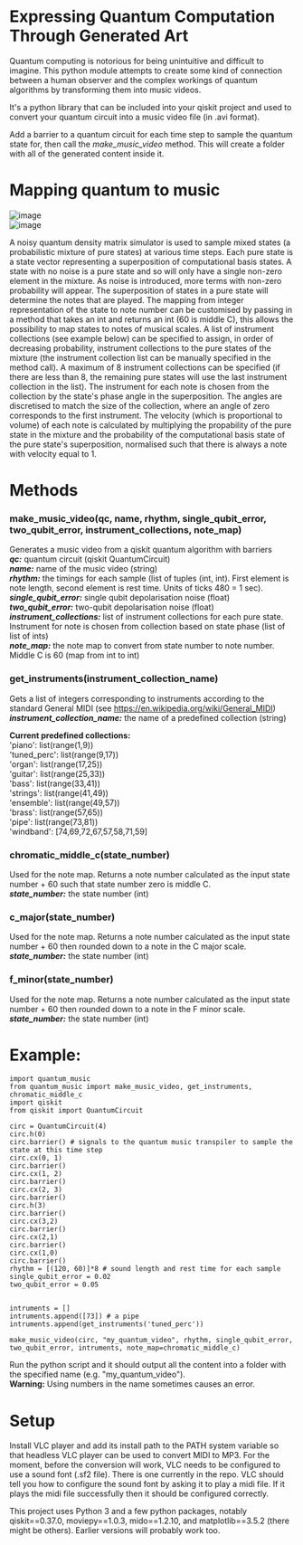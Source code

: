 # Expressing Quantum Computation Through Generated Art

Quantum computing is notorious for being unintuitive and difficult to imagine. This python module attempts to create some kind of connection between a human observer and the complex workings of quantum algorithms by transforming them into music videos.

It's a python library that can be included into your qiskit project and used to convert your quantum circuit into a music video file (in .avi format).

Add a barrier to a quantum circuit for each time step to sample the quantum state for, then call the _make_music_video_ method. This will create a folder with all of the generated content inside it.

# Mapping quantum to music
  
![image](https://user-images.githubusercontent.com/6459545/177944433-b3ea5a8e-d750-47c6-a1e2-58357f3db3ce.png)  
![image](https://user-images.githubusercontent.com/6459545/177961479-e6dc704e-9fb1-43b1-858c-674c414a743a.png)

A noisy quantum density matrix simulator is used to sample mixed states (a probabilistic mixture of pure states) at various time steps. Each pure state is a state vector representing a superposition of computational basis states. A state with no noise is a pure state and so will only have a single non-zero element in the mixture. As noise is introduced, more terms with non-zero probability will appear. The superposition of states in a pure state will determine the notes that are played. The mapping from integer representation of the state to note number can be customised by passing in a method that takes an int and returns an int (60 is middle C), this allows the possibility to map states to notes of musical scales. A list of instrument collections (see example below) can be specified to assign, in order of decreasing probability, instrument collections to the pure states of the mixture (the instrument collection list can be manually specified in the method call). A maximum of 8 instrument collections can be specified (if there are less than 8, the remaining pure states will use the last instrument collection in the list). The instrument for each note is chosen from the collection by the state's phase angle in the superposition. The angles are discretised to match the size of the collection, where an angle of zero corresponds to the first instrument. The velocity (which is proportional to volume) of each note is calculated by multiplying the propability of the pure state in the mixture and the probability of the computational basis state of the pure state's superposition, normalised such that there is always a note with velocity equal to 1.  

# Methods
### make_music_video(qc, name, rhythm, single_qubit_error, two_qubit_error, instrument_collections, note_map)
Generates a music video from a qiskit quantum algorithm with barriers  
_**qc:**_ quantum circuit (qiskit QuantumCircuit)  
_**name:**_ name of the music video (string)  
_**rhythm:**_ the timings for each sample (list of tuples (int, int). First element is note length, second element is rest time. Units of ticks 480 = 1 sec).  
_**single_qubit_error:**_ single qubit depolarisation noise (float)  
_**two_qubit_error:**_ two-qubit depolarisation noise (float)  
_**instrument_collections:**_ list of instrument collections for each pure state. Instrument for note is chosen from collection based on state phase (list of list of ints)  
_**note_map:**_ the note map to convert from state number to note number. Middle C is 60 (map from int to int)  

### get_instruments(instrument_collection_name)
Gets a list of integers corresponding to instruments according to the standard General MIDI (see https://en.wikipedia.org/wiki/General_MIDI)  
_**instrument_collection_name:**_ the name of a predefined collection (string)  
  
**Current predefined collections:**  
'piano': list(range(1,9))  
'tuned_perc': list(range(9,17))  
'organ': list(range(17,25))  
'guitar': list(range(25,33))  
'bass': list(range(33,41))  
'strings': list(range(41,49))  
'ensemble': list(range(49,57))  
'brass': list(range(57,65))  
'pipe': list(range(73,81))  
'windband': [74,69,72,67,57,58,71,59]  

### chromatic_middle_c(state_number)
Used for the note map. Returns a note number calculated as the input state number + 60 such that state number zero is middle C.  
_**state_number:**_ the state number (int)  

### c_major(state_number)
Used for the note map. Returns a note number calculated as the input state number + 60 then rounded down to a note in the C major scale.  
_**state_number:**_ the state number (int)  

### f_minor(state_number)
Used for the note map. Returns a note number calculated as the input state number + 60 then rounded down to a note in the F minor scale.  
_**state_number:**_ the state number (int)  

# Example:
```
import quantum_music
from quantum_music import make_music_video, get_instruments, chromatic_middle_c
import qiskit
from qiskit import QuantumCircuit

circ = QuantumCircuit(4)
circ.h(0)
circ.barrier() # signals to the quantum music transpiler to sample the state at this time step
circ.cx(0, 1)
circ.barrier()
circ.cx(1, 2)
circ.barrier()
circ.cx(2, 3)
circ.barrier()
circ.h(3)
circ.barrier()
circ.cx(3,2)
circ.barrier()
circ.cx(2,1)
circ.barrier()
circ.cx(1,0)
circ.barrier()
rhythm = [(120, 60)]*8 # sound length and rest time for each sample
single_qubit_error = 0.02
two_qubit_error = 0.05

                    
intruments = []
intruments.append([73]) # a pipe
intruments.append(get_instruments('tuned_perc'))

make_music_video(circ, "my_quantum_video", rhythm, single_qubit_error, two_qubit_error, intruments, note_map=chromatic_middle_c)
```

Run the python script and it should output all the content into a folder with the specified name (e.g. "my_quantum_video").  
**Warning:** Using numbers in the name sometimes causes an error.

# Setup
Install VLC player and add its install path to the PATH system variable so that headless VLC player can be used to convert MIDI to MP3. For the moment, before the conversion will work, VLC needs to be configured to use a sound font (.sf2 file). There is one currently in the repo. VLC should tell you how to configure the sound font by asking it to play a midi file. If it plays the midi file successfully then it should be configured correctly.  
  
This project uses Python 3 and a few python packages, notably qiskit==0.37.0, moviepy==1.0.3, mido==1.2.10, and matplotlib==3.5.2 (there might be others). Earlier versions will probably work too.
